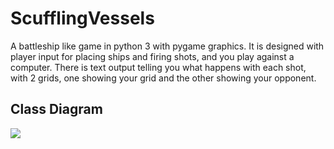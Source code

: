 # ScufflingVessels
A battleship like game in python 3 with pygame graphics. It is designed with player input for placing ships and firing shots, and you play against a computer. There is text output telling you what happens with each shot, with 2 grids, one showing your grid and the other showing your opponent.

## Class Diagram
![](https://github.com/Daniel71529/ScufflingVessels/blob/main/ClassDiagram.png?raw=true)
